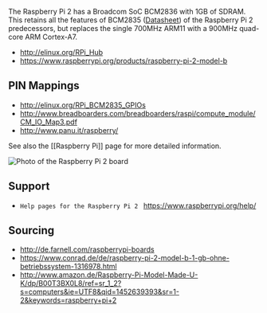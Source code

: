 The Raspberry Pi 2 has a Broadcom SoC BCM2836 with 1GB of SDRAM. This retains all the features of BCM2835 ([Datasheet](https://www.raspberrypi.org/wp-content/uploads/2012/02/BCM2835-ARM-Peripherals.pdf)) of the Raspberry Pi 2 predecessors, but replaces the single 700MHz ARM11 with a 900MHz quad-core ARM Cortex-A7.

* http://elinux.org/RPi_Hub
* https://www.raspberrypi.org/products/raspberry-pi-2-model-b

PIN Mappings
------------

* http://elinux.org/RPi_BCM2835_GPIOs
* http://www.breadboarders.com/breadboarders/raspi/compute_module/CM_IO_Map3.pdf
* http://www.panu.it/raspberry/

See also the [[Raspberry Pi]] page for more detailed information.

![Photo of the Raspberry Pi 2 board](https://wiki.openwrt.org/_media/media/raspberry_pi_foundation/rpi2b.jpg)

Support
-------

* `Help pages for the Raspberry Pi 2 ` [<https://www.raspberrypi.org/help/>](https://www.raspberrypi.org/help/)

Sourcing
--------
* http://de.farnell.com/raspberrypi-boards
* https://www.conrad.de/de/raspberry-pi-2-model-b-1-gb-ohne-betriebssystem-1316978.html
* http://www.amazon.de/Raspberry-Pi-Model-Made-U-K/dp/B00T3BX0L8/ref=sr_1_2?s=computers&ie=UTF8&qid=1452639393&sr=1-2&keywords=raspberry+pi+2
